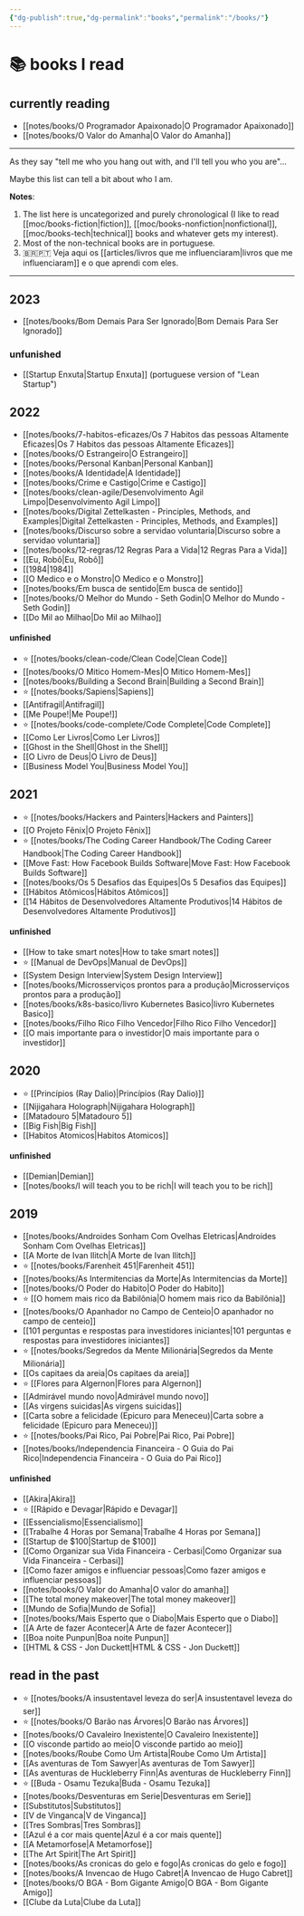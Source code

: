 ```yaml
---
{"dg-publish":true,"dg-permalink":"books","permalink":"/books/"}
---
```


# 📚 books I read

## currently reading

- [[notes/books/O Programador Apaixonado\|O Programador Apaixonado]]
- [[notes/books/O Valor do Amanha\|O Valor do Amanha]]

---

As they say "tell me who you hang out with, and I'll tell you who you are"...

Maybe this list can tell a bit about who I am.

**Notes**:

1. The list here is uncategorized and purely chronological (I like to read [[moc/books-fiction\|fiction]], [[moc/books-nonfiction\|nonfictional]], [[moc/books-tech\|technical]] books and whatever gets my interest).
2. Most of the non-technical books are in portuguese.
3. 🇧🇷🇵🇹 Veja aqui os [[articles/livros que me influenciaram\|livros que me influenciaram]] e o que aprendi com eles.

---

## 2023

- [[notes/books/Bom Demais Para Ser Ignorado\|Bom Demais Para Ser Ignorado]]


### unfunished

- [[Startup Enxuta\|Startup Enxuta]] (portuguese version of "Lean Startup")



## 2022

- [[notes/books/7-habitos-eficazes/Os 7 Habitos das pessoas Altamente Eficazes\|Os 7 Habitos das pessoas Altamente Eficazes]]
- [[notes/books/O Estrangeiro\|O Estrangeiro]]
- [[notes/books/Personal Kanban\|Personal Kanban]]
- [[notes/books/A Identidade\|A Identidade]]
- [[notes/books/Crime e Castigo\|Crime e Castigo]]
- [[notes/books/clean-agile/Desenvolvimento Agil Limpo\|Desenvolvimento Agil Limpo]]
- [[notes/books/Digital Zettelkasten - Principles, Methods, and Examples\|Digital Zettelkasten - Principles, Methods, and Examples]]
- [[notes/books/Discurso sobre a servidao voluntaria\|Discurso sobre a servidao voluntaria]]
- [[notes/books/12-regras/12 Regras Para a Vida\|12 Regras Para a Vida]]
- [[Eu, Robô\|Eu, Robô]]
- [[1984\|1984]]
- [[O Medico e o Monstro\|O Medico e o Monstro]]
- [[notes/books/Em busca de sentido\|Em busca de sentido]]
- [[notes/books/O Melhor do Mundo - Seth Godin\|O Melhor do Mundo - Seth Godin]]
- [[Do Mil ao Milhao\|Do Mil ao Milhao]]

#### unfinished

- ⭐ [[notes/books/clean-code/Clean Code\|Clean Code]]
- [[notes/books/O Mitico Homem-Mes\|O Mitico Homem-Mes]]
- [[notes/books/Building a Second Brain\|Building a Second Brain]]
- ⭐ [[notes/books/Sapiens\|Sapiens]]
- [[Antifragil\|Antifragil]]
- [[Me Poupe!\|Me Poupe!]]
- ⭐ [[notes/books/code-complete/Code Complete\|Code Complete]]
- [[Como Ler Livros\|Como Ler Livros]]
- [[Ghost in the Shell\|Ghost in the Shell]]
- [[O Livro de Deus\|O Livro de Deus]]
- [[Business Model You\|Business Model You]]



## 2021

- ⭐ [[notes/books/Hackers and Painters\|Hackers and Painters]]
- [[O Projeto Fênix\|O Projeto Fênix]]
- ⭐ [[notes/books/The Coding Career Handbook/The Coding Career Handbook\|The Coding Career Handbook]]
- [[Move Fast: How Facebook Builds Software\|Move Fast: How Facebook Builds Software]]
- [[notes/books/Os 5 Desafios das Equipes\|Os 5 Desafios das Equipes]]
- [[Hábitos Atômicos\|Hábitos Atômicos]]
- [[14 Hábitos de Desenvolvedores Altamente Produtivos\|14 Hábitos de Desenvolvedores Altamente Produtivos]]


#### unfinished

- [[How to take smart notes\|How to take smart notes]]
- ⭐ [[Manual de DevOps\|Manual de DevOps]]
- [[System Design Interview\|System Design Interview]]
- [[notes/books/Microsserviços prontos para a produção\|Microsserviços prontos para a produção]]
- [[notes/books/k8s-basico/livro Kubernetes Basico\|livro Kubernetes Basico]]
- [[notes/books/Filho Rico Filho Vencedor\|Filho Rico Filho Vencedor]]
- [[O mais importante para o investidor\|O mais importante para o investidor]]



## 2020

- ⭐ [[Princípios (Ray Dalio)\|Princípios (Ray Dalio)]]
- [[Nijigahara Holograph\|Nijigahara Holograph]]
- [[Matadouro 5\|Matadouro 5]]
- [[Big Fish\|Big Fish]]
- [[Habitos Atomicos\|Habitos Atomicos]]

#### unfinished

- [[Demian\|Demian]]
- [[notes/books/I will teach you to be rich\|I will teach you to be rich]]


## 2019

- [[notes/books/Androides Sonham Com Ovelhas Eletricas\|Androides Sonham Com Ovelhas Eletricas]]
- [[A Morte de Ivan Ilitch\|A Morte de Ivan Ilitch]]
- ⭐ [[notes/books/Farenheit 451\|Farenheit 451]]
- [[notes/books/As Intermitencias da Morte\|As Intermitencias da Morte]]
- [[notes/books/O Poder do Habito\|O Poder do Habito]]
- ⭐ [[O homem mais rico da Babilônia\|O homem mais rico da Babilônia]]
- [[notes/books/O Apanhador no Campo de Centeio\|O apanhador no campo de centeio]]
- [[101 perguntas e respostas para investidores iniciantes\|101 perguntas e respostas para investidores iniciantes]]
- ⭐ [[notes/books/Segredos da Mente Milionária\|Segredos da Mente Milionária]]
- [[Os capitaes da areia\|Os capitaes da areia]]
- ⭐ [[Flores para Algernon\|Flores para Algernon]]
- [[Admirável mundo novo\|Admirável mundo novo]]
- [[As virgens suicidas\|As virgens suicidas]]
- [[Carta sobre a felicidade (Epicuro para Meneceu)\|Carta sobre a felicidade (Epicuro para Meneceu)]]
- ⭐ [[notes/books/Pai Rico, Pai Pobre\|Pai Rico, Pai Pobre]]
- [[notes/books/Independencia Financeira - O Guia do Pai Rico\|Independencia Financeira - O Guia do Pai Rico]]


#### unfinished

- [[Akira\|Akira]]
- ⭐ [[Rápido e Devagar\|Rápido e Devagar]]
- [[Essencialismo\|Essencialismo]]
- [[Trabalhe 4 Horas por Semana\|Trabalhe 4 Horas por Semana]]
- [[Startup de $100\|Startup de $100]]
- [[Como Organizar sua Vida Financeira - Cerbasi\|Como Organizar sua Vida Financeira - Cerbasi]]
- [[Como fazer amigos e influenciar pessoas\|Como fazer amigos e influenciar pessoas]]
- [[notes/books/O Valor do Amanha\|O valor do amanha]]
- [[The total money makeover\|The total money makeover]]
- [[Mundo de Sofia\|Mundo de Sofia]]
- [[notes/books/Mais Esperto que o Diabo\|Mais Esperto que o Diabo]]
- [[A Arte de fazer Acontecer\|A Arte de fazer Acontecer]]
- [[Boa noite Punpun\|Boa noite Punpun]]
- [[HTML & CSS - Jon Duckett\|HTML & CSS - Jon Duckett]]


## read in the past

- ⭐ [[notes/books/A insustentavel leveza do ser\|A insustentavel leveza do ser]]
- ⭐ [[notes/books/O Barão nas Árvores\|O Barão nas Árvores]]
- [[notes/books/O Cavaleiro Inexistente\|O Cavaleiro Inexistente]]
- [[O visconde partido ao meio\|O visconde partido ao meio]]
- [[notes/books/Roube Como Um Artista\|Roube Como Um Artista]]
- [[As aventuras de Tom Sawyer\|As aventuras de Tom Sawyer]]
- [[As aventuras de Huckleberry Finn\|As aventuras de Huckleberry Finn]]
- ⭐ [[Buda - Osamu Tezuka\|Buda - Osamu Tezuka]]
- [[notes/books/Desventuras em Serie\|Desventuras em Serie]]
- [[Substitutos\|Substitutos]]
- [[V de Vinganca\|V de Vinganca]]
- [[Tres Sombras\|Tres Sombras]]
- [[Azul é a cor mais quente\|Azul é a cor mais quente]]
- [[A Metamorfose\|A Metamorfose]]
- [[The Art Spirit\|The Art Spirit]]
- [[notes/books/As cronicas do gelo e fogo\|As cronicas do gelo e fogo]]
- [[notes/books/A Invencao de Hugo Cabret\|A Invencao de Hugo Cabret]]
- [[notes/books/O BGA - Bom Gigante Amigo\|O BGA - Bom Gigante Amigo]]
- [[Clube da Luta\|Clube da Luta]]
